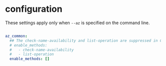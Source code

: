 # configuration

These settings apply only when `--az` is specified on the command line.

``` yaml $(az)

az_common:
  ## The check-name-availability and list-operation are suppressed in CLI by default,
  # enable_methods:
  #   - check-name-availability
  #   - list-operation
  enable_methods: []

```
